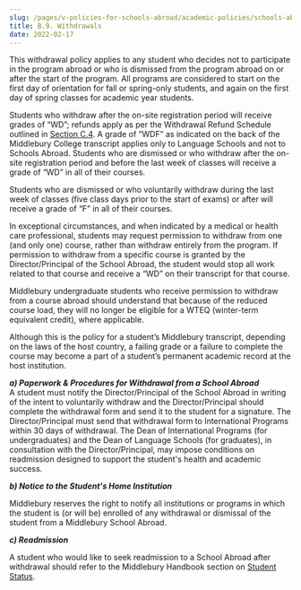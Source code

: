 ```yaml
---
slug: /pages/v-policies-for-schools-abroad/academic-policies/schools-abroad-b-9-withdrawals
title: B.9. Withdrawals
date: 2022-02-17
---
```

This withdrawal policy applies to any student who decides not to participate in the program abroad or who is dismissed from the program abroad on or after the start of the program. All programs are considered to start on the first day of orientation for fall or spring-only students, and again on the first day of spring classes for academic year students.

Students who withdraw after the on-site registration period will receive grades of “WD”; refunds apply as per the Withdrawal Refund Schedule outlined in [Section C.4](https://staging--college-handbook.netlify.app/handbook/pages/v-policies-for-schools-abroad/financial-policies/withdrawal-refund-schedule). A grade of “WDF” as indicated on the back of the Middlebury College transcript applies only to Language Schools and not to Schools Abroad. Students who are dismissed or who withdraw after the on-site registration period and before the last week of classes will receive a grade of “WD” in all of their courses.

Students who are dismissed or who voluntarily withdraw during the last week of classes (five class days prior to the start of exams) or after will receive a grade of “F” in all of their courses.

In exceptional circumstances, and when indicated by a medical or health care professional, students may request permission to withdraw from one (and only one) course, rather than withdraw entirely from the program. If permission to withdraw from a specific course is granted by the Director/Principal of the School Abroad, the student would stop all work related to that course and receive a “WD” on their transcript for that course.

Middlebury undergraduate students who receive permission to withdraw from a course abroad should understand that because of the reduced course load, they will no longer be eligible for a WTEQ (winter-term equivalent credit), where applicable.

Although this is the policy for a student’s Middlebury transcript, depending on the laws of the host country, a failing grade or a failure to complete the course may become a part of a student’s permanent academic record at the host institution.

_**a) Paperwork & Procedures for Withdrawal from a School Abroad**_  
A student must notify the Director/Principal of the School Abroad in writing of the intent to voluntarily withdraw and the Director/Principal should complete the withdrawal form and send it to the student for a signature. The Director/Principal must send that withdrawal form to International Programs within 30 days of withdrawal. The Dean of International Programs (for undergraduates) and the Dean of Language Schools (for graduates), in consultation with the Director/Principal, may impose conditions on readmission designed to support the student's health and academic success.

_**b) Notice to the Student's Home Institution**_

Middlebury reserves the right to notify all institutions or programs in which the student is (or will be) enrolled of any withdrawal or dismissal of the student from a Middlebury School Abroad.

_**c) Readmission**_

A student who would like to seek readmission to a School Abroad after withdrawal should refer to the Middlebury Handbook section on [Student Status](https://www.middlebury.edu/handbook/pages/ii-ug-college-policies/ug-policies/academics/student-status/).